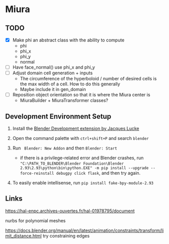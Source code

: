 # Miura

## TODO

-   [x] Make phi an abstract class with the ability to compute
    -   phi
    -   phi_x
    -   phi_y
    -   normal
-   [ ] Have face_normal() use phi_x and phi_y
-   [ ] Adjust domain cell generation + inputs
    -   The circumference of the hyperboloid / number of desired cells is the max width of a cell. How to do this generally
    -   Maybe include it in gen_domain
-   [ ] Reposition object orientation so that it is where the Miura center is
    -   MiuraBuilder + MiuraTransformer classes?

## Development Environment Setup

1. Install the [Blender Development extension by Jacques Lucke](https://marketplace.visualstudio.com/items?itemName=JacquesLucke.blender-development)

2. Open the command palette with `ctrl+shift+P` and search `blender`

3. Run ` Blender: New Addon` and then `Blender: Start`

    - if there is a privilege-related error and Blender crashes, run
      `"C:\PATH_TO_BLENDER\Blender Foundation\Blender 2.93\2.93\python\bin\python.EXE" -m pip install --upgrade --force-reinstall debugpy click flask`, and then try again.

4. To easily enable intellisense, run `pip install fake-bpy-module-2.93`

## Links

https://hal-enpc.archives-ouvertes.fr/hal-01978795/document

nurbs for polynomial meshes

https://docs.blender.org/manual/en/latest/animation/constraints/transform/limit_distance.html
try constraining edges
